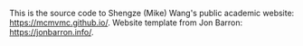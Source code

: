 This is the source code to Shengze (Mike) Wang's public academic website: https://mcmvmc.github.io/. Website template from Jon Barron: https://jonbarron.info/.